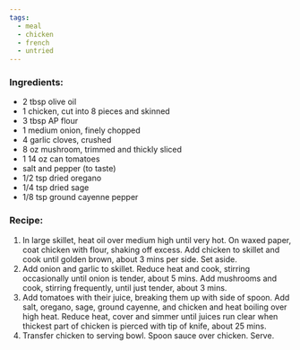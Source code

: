 ```yaml
---
tags:
  - meal
  - chicken
  - french
  - untried
---
```

### Ingredients:
- 2 tbsp olive oil
- 1 chicken, cut into 8 pieces and skinned
- 3 tbsp AP flour
- 1 medium onion, finely chopped
- 4 garlic cloves, crushed
- 8 oz mushroom, trimmed and thickly sliced
- 1 14 oz can tomatoes
- salt and pepper (to taste)
- 1/2 tsp dried oregano
- 1/4 tsp dried sage
- 1/8 tsp ground cayenne pepper

### Recipe:
1. In large skillet, heat oil over medium high until very hot. On waxed paper, coat chicken with flour, shaking off excess. Add chicken to skillet and cook until golden brown, about 3 mins per side. Set aside. 
2. Add onion and garlic to skillet. Reduce heat and cook, stirring occasionally until onion is tender, about 5 mins. Add mushrooms and cook, stirring frequently, until just tender, about 3 mins. 
3. Add tomatoes with their juice, breaking them up with side of spoon. Add salt, oregano, sage, ground cayenne, and chicken and heat boiling over high heat. Reduce heat, cover and simmer until juices run clear when thickest part of chicken is pierced with tip of knife, about 25 mins. 
4. Transfer chicken to serving bowl. Spoon sauce over chicken. Serve.